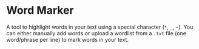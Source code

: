 # Word Marker

A tool to highlight words in your text using a special character (`*`, `_`, `~`). You can either manually add words or upload a wordlist from a `.txt` file (one word/phrase per line) to mark words in your text.
